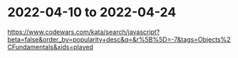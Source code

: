 # 2022-04-10 to 2022-04-24
https://www.codewars.com/kata/search/javascript?beta=false&order_by=popularity+desc&q=&r%5B%5D=-7&tags=Objects%2CFundamentals&xids=played